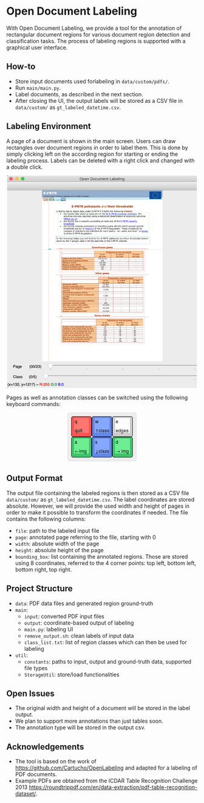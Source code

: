 # Open Document Labeling

With Open Document Labeling, we provide a tool for the annotation of rectangular document regions for various document region detection and classification tasks.
The process of labeling regions is supported with a graphical user interface.

## How-to

* Store input documents used forlabeling in ```data/custom/pdfs/```.
* Run ```main/main.py```.
* Label documents, as described in the next section.
* After closing the UI, the output labels will be stored as a CSV file in ```data/custom/``` as ```gt_labeled_datetime.csv```.

## Labeling Environment

A page of a document is shown in the main screen.
Users can draw rectangles over document regions in order to label them.
This is done by simply clicking left on the according region for starting or ending the labeling process.
Labels can be deleted with a right click and changed with a double click.

<center><img src="./documentation/labeling_env.png" width="500" /></center>

Pages as well as annotation classes can be switched using the following keyboard commands:

<center><img src="./documentation/keyboard_usage.jpg" /></center>

## Output Format

The output file containing the labeled regions is then stored as a CSV file ```data/custom/``` as ```gt_labeled_datetime.csv```.
The label coordinates are stored absolute.
However, we will provide the used width and height of pages in order to make it possible to transform the coordinates if needed.
The file contains the following columns:
* ```file```:  path to the labeled input file
* ```page```: annotated page referring to the file, starting with 0
* ```width```: absolute width of the page 
* ```height```: absolute height of the page 
* ```bounding_box```: list containing the annotated regions. Those are stored using 8 coordinates, referred to the 4 corner points: top left, bottom left, bottom right, top right.

## Project Structure

* ```data```: PDF data files and generated region ground-truth
* ```main```:
  * ```input```: converted PDF input files
  * ```output```: coordinate-based output of labeling
  * ```main.py```: labeling UI
  * ```remove_output.sh```: clean labels of input data
  * ```class_list.txt```: list of region classes which can then be used for labeling
* ```util```:
  * ```constants```: paths to input, output and ground-truth data, supported file types
  * ```StorageUtil```: store/load functionalities
  
## Open Issues

* The original width and height of a document will be stored in the label output.
* We plan to support more annotations than just tables soon.
* The annotation type will be stored in the output csv.

## Acknowledgements

* The tool is based on the work of https://github.com/Cartucho/OpenLabeling and adapted for a labeling of PDF documents.
* Example PDFs are obtained from the ICDAR Table Recognition Challenge 2013 https://roundtrippdf.com/en/data-extraction/pdf-table-recognition-dataset/.
